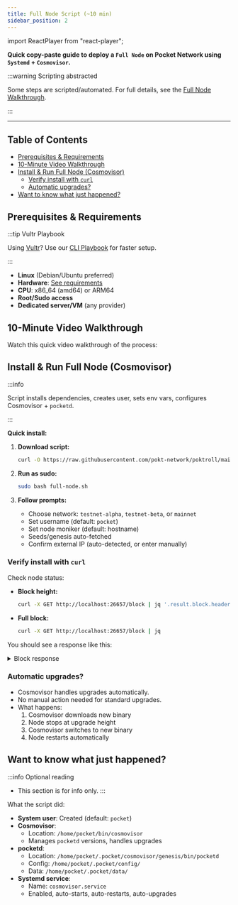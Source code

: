 ```yaml
---
title: Full Node Script (~10 min)
sidebar_position: 2
---
```


import ReactPlayer from "react-player";

**Quick copy-paste guide to deploy a `Full Node` on Pocket Network using `Systemd` + `Cosmovisor`.**

:::warning Scripting abstracted

Some steps are scripted/automated. For full details, see the [Full Node Walkthrough](../2_walkthroughs/1_full_node_binary.md).

:::

---

## Table of Contents <!-- omit in toc -->

- [Prerequisites \& Requirements](#prerequisites--requirements)
- [10-Minute Video Walkthrough](#10-minute-video-walkthrough)
- [Install \& Run Full Node (Cosmovisor)](#install--run-full-node-cosmovisor)
  - [Verify install with `curl`](#verify-install-with-curl)
  - [Automatic upgrades?](#automatic-upgrades)
- [Want to know what just happened?](#want-to-know-what-just-happened)

## Prerequisites & Requirements

:::tip Vultr Playbook

Using [Vultr](https://www.vultr.com/)? Use our [CLI Playbook](../5_playbooks/1_vultr.md) for faster setup.

:::

- **Linux** (Debian/Ubuntu preferred)
- **Hardware**: [See requirements](../4_faq/6_hardware_requirements.md)
- **CPU**: x86_64 (amd64) or ARM64
- **Root/Sudo access**
- **Dedicated server/VM** (any provider)

## 10-Minute Video Walkthrough

Watch this quick video walkthrough of the process:

<ReactPlayer
  playing={false}
  controls
  url="https://github.com/user-attachments/assets/745cc1a4-28ee-4c02-8b22-858263e1f018"
/>

## Install & Run Full Node (Cosmovisor)

:::info

Script installs dependencies, creates user, sets env vars, configures Cosmovisor + `pocketd`.

:::

**Quick install:**

1. **Download script:**

   ```bash
   curl -O https://raw.githubusercontent.com/pokt-network/poktroll/main/tools/scripts/full-node.sh
   ```

2. **Run as sudo:**

   ```bash
   sudo bash full-node.sh
   ```

3. **Follow prompts:**
   - Choose network: `testnet-alpha`, `testnet-beta`, or `mainnet`
   - Set username (default: `pocket`)
   - Set node moniker (default: hostname)
   - Seeds/genesis auto-fetched
   - Confirm external IP (auto-detected, or enter manually)

### Verify install with `curl`

Check node status:

- **Block height:**

  ```bash
  curl -X GET http://localhost:26657/block | jq '.result.block.header.height'
  ```

- **Full block:**

  ```bash
  curl -X GET http://localhost:26657/block | jq
  ```

You should see a response like this:

<details>
<summary>Block response</summary>

```json
{
  "jsonrpc": "2.0",
  "id": -1,
  "result": {
    "block_id": {
      "hash": "924904A2FB97327D2D91EB18225041B3DF82D1DBA5BA988AB79CD3EAC4A4960C",
      "parts": {
        "total": 1,
        "hash": "90E8EDC6841779CF4BADE35CDB53AA1276153BD26690999C5E87EB0E49E91AC8"
      }
    },
    "block": {
      "header": {
        "version": {
          "block": "11"
        },
        "chain_id": "pocket-beta",
        "height": "4971",
        "time": "2024-11-25T21:33:54.785576474Z",
        "last_block_id": {
          "hash": "E1D9F26882FD28447063CC11D326331C4B7C4A6417B2B2E5E38C5484C6D98168",
          "parts": {
            "total": 1,
            "hash": "85847883D9A34F345A2C3E610E1EC524B3C12F41DD2BDC49B36824D9A12EAB32"
          }
        },
        "last_commit_hash": "D49C2BF69F43658D63EF78487258DCA05F7239554E668CF9AE2502A5C6DB104E",
        "data_hash": "E3B0C44298FC1C149AFBF4C8996FB92427AE41E4649B934CA495991B7852B855",
        "validators_hash": "5DC32F6AF7A2B6BAF1738FC5ADC8760E3A1A33A98839071D6A6FE503AD3BD52E",
        "next_validators_hash": "5DC32F6AF7A2B6BAF1738FC5ADC8760E3A1A33A98839071D6A6FE503AD3BD52E",
        "consensus_hash": "048091BC7DDC283F77BFBF91D73C44DA58C3DF8A9CBC867405D8B7F3DAADA22F",
        "app_hash": "DEACCBB96F23B7B58CADAFBE7894DDC2C5ACA0F29A68EA1C67407FA06C8D617C",
        "last_results_hash": "E3B0C44298FC1C149AFBF4C8996FB92427AE41E4649B934CA495991B7852B855",
        "evidence_hash": "E3B0C44298FC1C149AFBF4C8996FB92427AE41E4649B934CA495991B7852B855",
        "proposer_address": "21FABB12F80DAFF6CB83BA0958B2509FC127C3BD"
      },
      "data": {
        "txs": []
      },
      "evidence": {
        "evidence": []
      },
      "last_commit": {
        "height": "4970",
        "round": 0,
        "block_id": {
          "hash": "E1D9F26882FD28447063CC11D326331C4B7C4A6417B2B2E5E38C5484C6D98168",
          "parts": {
            "total": 1,
            "hash": "85847883D9A34F345A2C3E610E1EC524B3C12F41DD2BDC49B36824D9A12EAB32"
          }
        },
        "signatures": [
          {
            "block_id_flag": 2,
            "validator_address": "21FABB12F80DAFF6CB83BA0958B2509FC127C3BD",
            "timestamp": "2024-11-25T21:33:54.770507235Z",
            "signature": "zQb3QPt032nIRTUc7kk4cSxgVF4hpMZycE6ZvpSSZM4Bj1XlOEcdFtHWiLsileVX9RkZHqChzGBstCnfCfK8Bg=="
          },
          ...
        ]
      }
    }
  }
}
```

</details>

### Automatic upgrades?

- Cosmovisor handles upgrades automatically.
- No manual action needed for standard upgrades.
- What happens:
  1. Cosmovisor downloads new binary
  2. Node stops at upgrade height
  3. Cosmovisor switches to new binary
  4. Node restarts automatically

## Want to know what just happened?

:::info Optional reading

- This section is for info only.
  :::

What the script did:

- **System user**: Created (default: `pocket`)
- **Cosmovisor**:
  - Location: `/home/pocket/bin/cosmovisor`
  - Manages `pocketd` versions, handles upgrades
- **pocketd**:
  - Location: `/home/pocket/.pocket/cosmovisor/genesis/bin/pocketd`
  - Config: `/home/pocket/.pocket/config/`
  - Data: `/home/pocket/.pocket/data/`
- **Systemd service**:
  - Name: `cosmovisor.service`
  - Enabled, auto-starts, auto-restarts, auto-upgrades
